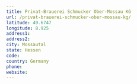 ```yaml
---
title: Privat-Brauerei Schmucker Ober-Mossau KG
url: /privat-brauerei-schmucker-ober-mossau-kg/
latitude: 49.6747
longitude: 8.925
address1: 
address2: 
city: Mossautal
state: Hessen
code: 
country: Germany
phone: 
website: 
---
```


